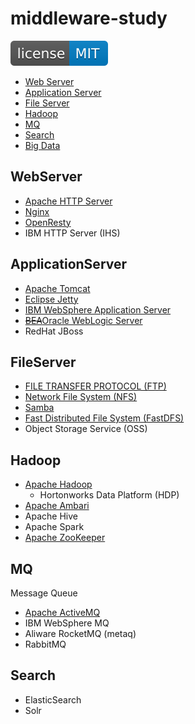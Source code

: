 # middleware-study

[![License](svg/license-MIT-blue.svg)](LICENSE)


- [Web Server](#webserver)
- [Application Server](#applicationserver)
- [File Server](#fileserver)
- [Hadoop](#hadoop)
- [MQ](#mq)
- [Search](#search)
- [Big Data](#bigdata)

## WebServer

- [Apache HTTP Server](webServer/httpd/httpd.md)
- [Nginx](webServer/nginx/Nginx.md)
- [OpenResty](webServer/openresty/OpenResty.md)
- IBM HTTP Server (IHS)

## ApplicationServer

- [Apache Tomcat](applicationServer/tomcat/Tomcat.md)
- [Eclipse Jetty](applicationServer/jetty/Jetty.md)
- [IBM WebSphere Application Server](applicationServer/was/WAS.md)
- [~~BEA~~Oracle WebLogic Server](applicationServer/weblogic/WebLogic.md)
- RedHat JBoss

## FileServer

- [FILE TRANSFER PROTOCOL (FTP)](fileServer/ftp/FTP.md)
- [Network File System (NFS)](fileServer/nfs/NFS.md)
- [Samba](fileServer/samba/Samba.md)
- [Fast Distributed File System (FastDFS)](fileServer/fastdfs/FastDFS.md)
- Object Storage Service (OSS)

## Hadoop

- [Apache Hadoop](hadoop/Hadoop.md)
  - Hortonworks Data Platform (HDP)
- [Apache Ambari](hadoop/Ambari.md)
- Apache Hive
- Apache Spark
- [Apache ZooKeeper](hadoop/zookeeper/ZooKeeper.md)

## MQ
Message Queue

- [Apache ActiveMQ](mq/activemq/ActiveMQ.md)
- IBM WebSphere MQ
- Aliware RocketMQ (metaq)
- RabbitMQ

## Search

- ElasticSearch
- Solr

